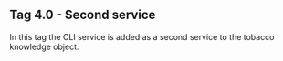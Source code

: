## Tag 4.0 - Second service
In this tag the CLI service is added as a second service to the tobacco knowledge object. 

